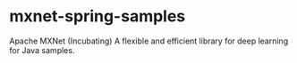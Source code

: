 # mxnet-spring-samples
Apache MXNet (Incubating) A flexible and efficient library for deep learning for Java samples.
